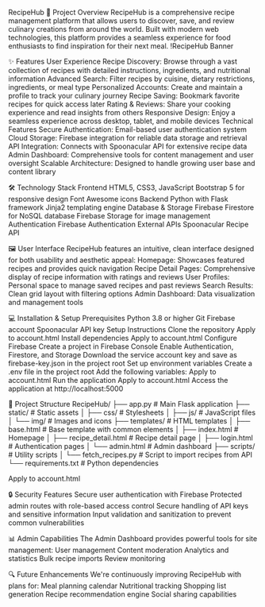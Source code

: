 RecipeHub
📖 Project Overview
RecipeHub is a comprehensive recipe management platform that allows users to discover, save, and review culinary creations from around the world. Built with modern web technologies, this platform provides a seamless experience for food enthusiasts to find inspiration for their next meal.
!RecipeHub Banner

✨ Features
User Experience
Recipe Discovery: Browse through a vast collection of recipes with detailed instructions, ingredients, and nutritional information
Advanced Search: Filter recipes by cuisine, dietary restrictions, ingredients, or meal type
Personalized Accounts: Create and maintain a profile to track your culinary journey
Recipe Saving: Bookmark favorite recipes for quick access later
Rating & Reviews: Share your cooking experience and read insights from others
Responsive Design: Enjoy a seamless experience across desktop, tablet, and mobile devices
Technical Features
Secure Authentication: Email-based user authentication system
Cloud Storage: Firebase integration for reliable data storage and retrieval
API Integration: Connects with Spoonacular API for extensive recipe data
Admin Dashboard: Comprehensive tools for content management and user oversight
Scalable Architecture: Designed to handle growing user base and content library

🛠️ Technology Stack
Frontend
HTML5, CSS3, JavaScript
Bootstrap 5 for responsive design
Font Awesome icons
Backend
Python with Flask framework
Jinja2 templating engine
Database & Storage
Firebase Firestore for NoSQL database
Firebase Storage for image management
Authentication
Firebase Authentication
External APIs
Spoonacular Recipe API

🖼️ User Interface
RecipeHub features an intuitive, clean interface designed for both usability and aesthetic appeal:
Homepage: Showcases featured recipes and provides quick navigation
Recipe Detail Pages: Comprehensive display of recipe information with ratings and reviews
User Profiles: Personal space to manage saved recipes and past reviews
Search Results: Clean grid layout with filtering options
Admin Dashboard: Data visualization and management tools

💻 Installation & Setup
Prerequisites
Python 3.8 or higher
Git
Firebase account
Spoonacular API key
Setup Instructions
Clone the repository
Apply to account.html
Install dependencies
Apply to account.html
Configure Firebase
Create a project in Firebase Console
Enable Authentication, Firestore, and Storage
Download the service account key and save as firebase-key.json in the project root
Set up environment variables
Create a .env file in the project root
Add the following variables:
Apply to account.html
Run the application
Apply to account.html
Access the application at http://localhost:5000

📁 Project Structure
RecipeHub/
├── app.py                 # Main Flask application
├── static/                # Static assets
│   ├── css/               # Stylesheets
│   ├── js/                # JavaScript files
│   └── img/               # Images and icons
├── templates/             # HTML templates
│   ├── base.html          # Base template with common elements
│   ├── index.html         # Homepage
│   ├── recipe_detail.html # Recipe detail page
│   ├── login.html         # Authentication pages
│   └── admin.html         # Admin dashboard
├── scripts/               # Utility scripts
│   └── fetch_recipes.py   # Script to import recipes from API
└── requirements.txt       # Python dependencies

Apply to account.html

🔒 Security Features
Secure user authentication with Firebase
Protected admin routes with role-based access control
Secure handling of API keys and sensitive information
Input validation and sanitization to prevent common vulnerabilities

📊 Admin Capabilities
The Admin Dashboard provides powerful tools for site management:
User management
Content moderation
Analytics and statistics
Bulk recipe imports
Review monitoring

🔍 Future Enhancements
We're continuously improving RecipeHub with plans for:
Meal planning calendar
Nutritional tracking
Shopping list generation
Recipe recommendation engine
Social sharing capabilities
